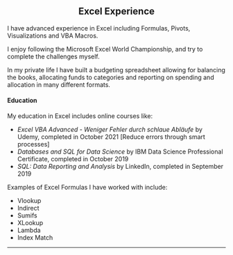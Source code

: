 <h2 style="text-align: center;" id="excel" >Excel Experience</h2>


I have advanced experience in Excel including Formulas, Pivots, Visualizations and VBA Macros.

I enjoy following the Microsoft Excel World Championship, and try to complete the challenges myself. 

In my private life I have built a budgeting spreadsheet allowing for balancing the books, allocating funds to categories and reporting on spending and allocation in many different formats. 

#### Education

My education in Excel includes online courses like:
- *Excel VBA Advanced - Weniger Fehler durch schlaue Abläufe* by Udemy, completed in October 2021 [Reduce errors through smart processes]
- *Databases and SQL for Data Science* by IBM Data Science Professional Certificate, completed in October 2019
- *SQL: Data Reporting and Analysis* by LinkedIn, completed in September 2019

Examples of Excel Formulas I have worked with include:
- Vlookup
- Indirect
- Sumifs
- XLookup
- Lambda
- Index Match

----------------------------------------------------------------------------------------------------

